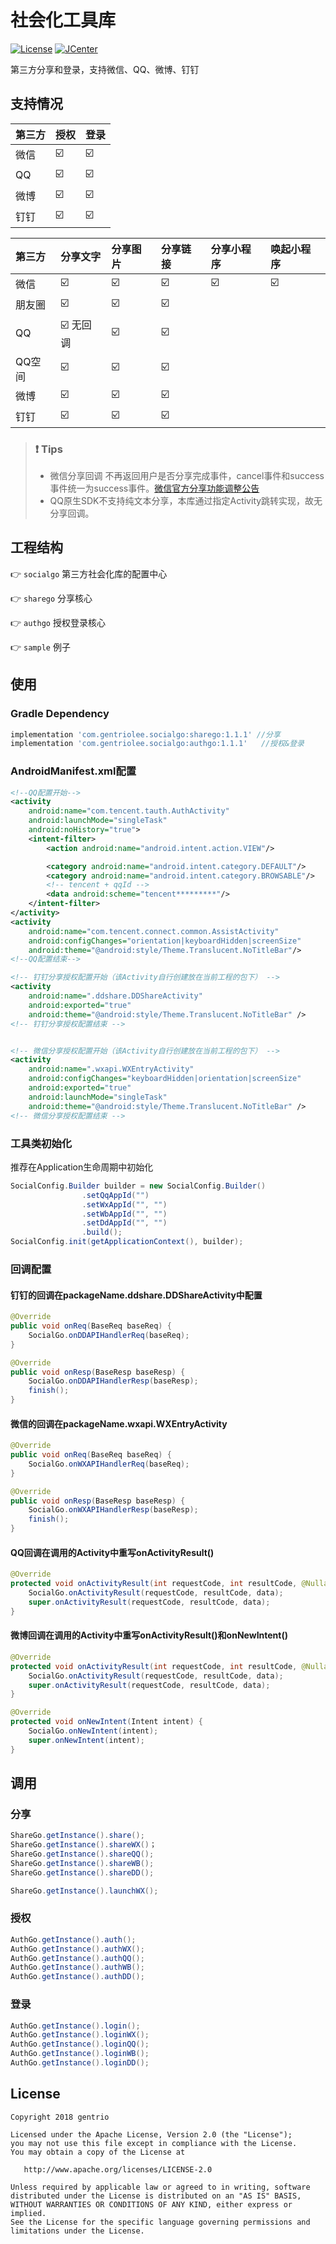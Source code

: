 # 社会化工具库

[![License](https://img.shields.io/badge/License%20-Apache%202-337ab7.svg)](https://www.apache.org/licenses/LICENSE-2.0) [![JCenter](https://img.shields.io/badge/Jcenter-1.1.1-brightgreen.svg)](http://jcenter.bintray.com/com/gentriolee/socialgo/)

第三方分享和登录，支持微信、QQ、微博、钉钉

## 支持情况

| 第三方     |  授权  |    登录     |
| :-------  | :---- |:-----------|
|     微信    | :ballot_box_with_check: | :ballot_box_with_check: |
|     QQ     | :ballot_box_with_check: | :ballot_box_with_check: |
|     微博 | :ballot_box_with_check: | :ballot_box_with_check: |
|     钉钉  | :ballot_box_with_check: | :ballot_box_with_check: |

| 第三方     |  分享文字  |    分享图片   |    分享链接   |    分享小程序   | 唤起小程序 |
| :-------  | :---- |:-----------|:-----------|:-------------| :-------  |
|   微信    | :ballot_box_with_check: | :ballot_box_with_check: |:ballot_box_with_check:|:ballot_box_with_check:| :ballot_box_with_check: |
| 朋友圈 | :ballot_box_with_check: | :ballot_box_with_check: |:ballot_box_with_check:||  |
|     QQ     | :ballot_box_with_check: 无回调 | :ballot_box_with_check: |:ballot_box_with_check:||  |
| QQ空间 | :ballot_box_with_check: | :ballot_box_with_check: |:ballot_box_with_check:||  |
|     微博 | :ballot_box_with_check: | :ballot_box_with_check: |:ballot_box_with_check:||  |
|     钉钉  | :ballot_box_with_check: | :ballot_box_with_check: |:ballot_box_with_check:||  |

> ### :exclamation: Tips
>
> * 微信分享回调 不再返回用户是否分享完成事件，cancel事件和success事件统一为success事件。[微信官方分享功能调整公告](https://mp.weixin.qq.com/cgi-bin/announce?action=getannouncement&announce_id=11526372695t90Dn&version=&lang=zh_CN&scene=21#wechat_redirect)
> * QQ原生SDK不支持纯文本分享，本库通过指定Activity跳转实现，故无分享回调。

## 工程结构

👉️ `socialgo` 第三方社会化库的配置中心

👉️ `sharego` 分享核心

👉️ `authgo` 授权登录核心

👉️ `sample` 例子

## 使用

### Gradle Dependency

```gradle
implementation 'com.gentriolee.socialgo:sharego:1.1.1' //分享
implementation 'com.gentriolee.socialgo:authgo:1.1.1'   //授权&登录
```

### AndroidManifest.xml配置

```xml
<!--QQ配置开始-->
<activity
    android:name="com.tencent.tauth.AuthActivity"
    android:launchMode="singleTask"
    android:noHistory="true">
    <intent-filter>
        <action android:name="android.intent.action.VIEW"/>

        <category android:name="android.intent.category.DEFAULT"/>
        <category android:name="android.intent.category.BROWSABLE"/>
        <!-- tencent + qqId -->
        <data android:scheme="tencent*********"/>
    </intent-filter>
</activity>
<activity
    android:name="com.tencent.connect.common.AssistActivity"
    android:configChanges="orientation|keyboardHidden|screenSize"
    android:theme="@android:style/Theme.Translucent.NoTitleBar"/>
<!--QQ配置结束-->

<!-- 钉钉分享授权配置开始（该Activity自行创建放在当前工程的包下） -->
<activity
    android:name=".ddshare.DDShareActivity"
    android:exported="true"
    android:theme="@android:style/Theme.Translucent.NoTitleBar" />
<!-- 钉钉分享授权配置结束 -->


<!-- 微信分享授权配置开始（该Activity自行创建放在当前工程的包下） -->
<activity
    android:name=".wxapi.WXEntryActivity"
    android:configChanges="keyboardHidden|orientation|screenSize"
    android:exported="true"
    android:launchMode="singleTask"
    android:theme="@android:style/Theme.Translucent.NoTitleBar" />
<!-- 微信分享授权配置结束 --> 
```

### 工具类初始化

推荐在Application生命周期中初始化

```java
SocialConfig.Builder builder = new SocialConfig.Builder()
                .setQqAppId("")
                .setWxAppId("", "")
                .setWbAppId("", "")
                .setDdAppId("", "")
                .build();
SocialConfig.init(getApplicationContext(), builder);
```

### 回调配置

#### 钉钉的回调在packageName.ddshare.DDShareActivity中配置

```java
@Override
public void onReq(BaseReq baseReq) {
    SocialGo.onDDAPIHandlerReq(baseReq);
}

@Override
public void onResp(BaseResp baseResp) {
    SocialGo.onDDAPIHandlerResp(baseResp);
    finish();
}
```

#### 微信的回调在packageName.wxapi.WXEntryActivity

```java
@Override
public void onReq(BaseReq baseReq) {
    SocialGo.onWXAPIHandlerReq(baseReq);
}

@Override
public void onResp(BaseResp baseResp) {
    SocialGo.onWXAPIHandlerResp(baseResp);
    finish();
}
```

#### QQ回调在调用的Activity中重写onActivityResult()

```java
@Override
protected void onActivityResult(int requestCode, int resultCode, @Nullable Intent data) {
    SocialGo.onActivityResult(requestCode, resultCode, data);
    super.onActivityResult(requestCode, resultCode, data);
}
```

#### 微博回调在调用的Activity中重写onActivityResult()和onNewIntent()

```java
@Override
protected void onActivityResult(int requestCode, int resultCode, @Nullable Intent data) {
    SocialGo.onActivityResult(requestCode, resultCode, data);
    super.onActivityResult(requestCode, resultCode, data);
}

@Override
protected void onNewIntent(Intent intent) {
    SocialGo.onNewIntent(intent);
    super.onNewIntent(intent);
}
```

## 调用

### 分享

```java
ShareGo.getInstance().share();
ShareGo.getInstance().shareWX()；
ShareGo.getInstance().shareQQ();
ShareGo.getInstance().shareWB();
ShareGo.getInstance().shareDD();

ShareGo.getInstance().launchWX();
```
### 授权

```java
AuthGo.getInstance().auth();
AuthGo.getInstance().authWX();
AuthGo.getInstance().authQQ();
AuthGo.getInstance().authWB();
AuthGo.getInstance().authDD();
```

### 登录
```java
AuthGo.getInstance().login();
AuthGo.getInstance().loginWX();
AuthGo.getInstance().loginQQ();
AuthGo.getInstance().loginWB();
AuthGo.getInstance().loginDD();
```

License
-------

    Copyright 2018 gentrio
    
    Licensed under the Apache License, Version 2.0 (the "License");
    you may not use this file except in compliance with the License.
    You may obtain a copy of the License at
    
       http://www.apache.org/licenses/LICENSE-2.0
    
    Unless required by applicable law or agreed to in writing, software
    distributed under the License is distributed on an "AS IS" BASIS,
    WITHOUT WARRANTIES OR CONDITIONS OF ANY KIND, either express or implied.
    See the License for the specific language governing permissions and
    limitations under the License.
